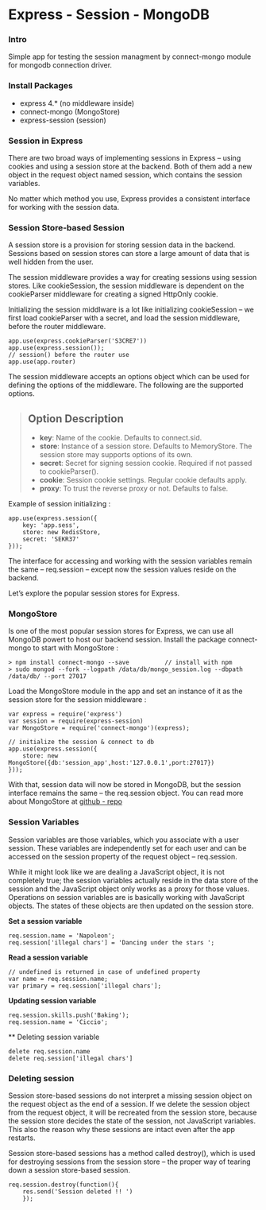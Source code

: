 Express - Session - MongoDB 
=================

### Intro 
Simple app for testing the session managment by connect-mongo module for mongodb 
connection driver. 

### Install Packages 

+ express 4.* 		(no middleware inside)
+ connect-mongo 	(MongoStore) 
+ express-session  	(session)

### Session in Express
There are two broad ways of implementing sessions in Express – using cookies and using a session
store at the backend. Both of them add a new object in the request object named session, which contains the session variables.

No matter which method you use, Express provides a consistent interface for working with the session data.

### Session Store-based Session 
A session store is a provision for storing session data in the backend. Sessions based on session stores can store a large amount of data that is well hidden from the user.

The session middleware provides a way for creating sessions using session stores. Like cookieSession, the session middleware is dependent on the cookieParser middleware for creating a signed HttpOnly cookie.

Initializing the session middlware is a lot like initializing cookieSession – we first load cookieParser with a secret, and load the session middleware, before the router middleware.

	app.use(express.cookieParser('S3CRE7'))
	app.use(express.session());
	// session() before the router use 
	app.use(app.router)

The session middleware accepts an options object which can be used for defining the options of the middleware. The following are the supported options.

>Option	Description
>-------------------
> + **key**: Name of the cookie. Defaults to connect.sid.
> + **store**: Instance of a session store. Defaults to MemoryStore. The session store may supports options of its own.
> + **secret**: Secret for signing session cookie. Required if not passed to cookieParser().
> + **cookie**: Session cookie settings. Regular cookie defaults apply.
> + **proxy**: To trust the reverse proxy or not. Defaults to false.

Example of session initializing : 

	app.use(express.session({
  		key: 'app.sess',
  		store: new RedisStore,
  		secret: 'SEKR37'
	}));

The interface for accessing and working with the session variables remain the same – req.session – except now the session values reside on the backend.

Let’s explore the popular session stores for Express.

### MongoStore 
Is one of the most popular session stores for Express, we can use all MongoDB powert to host our backend session. Install 
the package connect-mongo to start with MongoStore : 

	> npm install connect-mongo --save 			// install with npm 
	> sudo mongod --fork --logpath /data/db/mongo_session.log --dbpath /data/db/ --port 27017

Load the MongoStore module in the app and set an instance of it as the session store for the session middleware : 

	var express = require('express')
	var session = require(express-session)
	var MongoStore = require('connect-mongo')(express);

	// initialize the session & connect to db 
	app.use(express.session({
		store: new MongoStore({db:'session_app',host:'127.0.0.1',port:27017})
	}));

With that, session data will now be stored in MongoDB, but the session interface remains the same – the req.session object.
You can read more about MongoStore at [github - repo][1]


### Session Variables

Session variables are those variables, which you associate with a user session. These variables are independently set for each user and can be accessed on the session property of the request object – req.session.

While it might look like we are dealing a JavaScript object, it is not completely true; the session variables actually reside in the data store of the session and the JavaScript object only works as a proxy for those values.
Operations on session variables are is basically working with JavaScript objects. The states of these objects are then updated on the session store.

**Set a session variable** 

	req.session.name = 'Napoleon';
	req.session['illegal chars'] = 'Dancing under the stars ';

**Read a session variable** 

	// undefined is returned in case of undefined property 
	var name = req.session.name; 
	var primary = req.session['illegal chars'];

**Updating session variable** 

	req.session.skills.push('Baking');
	req.session.name = 'Ciccio';

** Deleting session variable 

	delete req.session.name
	delete req.session['illegal chars']


### Deleting session 
Session store-based sessions do not interpret a missing session object on the request object as the end of a session. If we delete the session object from the request object, it will be recreated from the session store, because the session store decides the state of the session, not JavaScript variables. This also the reason why these sessions are intact even after the app restarts.

Session store-based sessions has a method called destroy(), which is used for destroying sessions from the session store – the proper way of tearing down a session store-based session.

	req.session.destroy(function(){
		res.send('Session deleted !! ')
		});




 [1]: https://github.com/kcbanner/connect-mongo.









